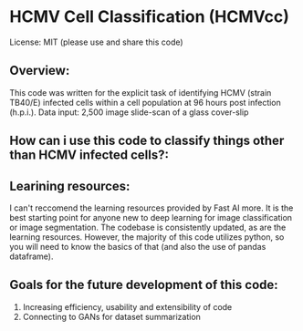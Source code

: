# HCMV Cell Classification (HCMVcc)
License: MIT (please use and share this code)

## Overview:
This code was  written for the explicit task of identifying HCMV (strain TB40/E) infected cells within a cell population at 96 hours post infection (h.p.i.).
Data input: 2,500 image slide-scan of a glass cover-slip 

## How can i use this code to classify things other than HCMV infected cells?:

## Learining resources: 
I can't reccomend the learning resources provided by Fast AI more. It is the best starting point for anyone new to deep learning for image classification or image segmentation. The codebase is consistently updated, as are the learning resources. 
However, the majority of this code utilizes python, so you will need to know the basics of that (and also the use of pandas dataframe).  

## Goals for the future development of this code:
1. Increasing efficiency, usability and extensibility of code
2. Connecting to GANs for dataset summarization

